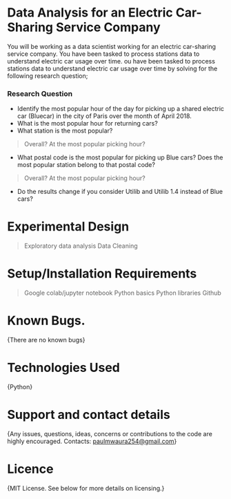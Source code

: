 # Data Analysis for an Electric Car-Sharing Service Company
You will be working as a data scientist working for an electric car-sharing service company. You have been tasked to process stations data to understand electric car usage over time.
ou have been tasked to process stations data to understand electric car usage over time by solving for the following research question;

### Research Question

* Identify the most popular hour of the day for picking up a shared electric car (Bluecar) in the city of Paris over the month of April 2018.
* What is the most popular hour for returning cars?
* What station is the most popular?
> Overall?
> At the most popular picking hour?
* What postal code is the most popular for picking up Blue cars? Does the most popular station belong to that postal code?
> Overall?
> At the most popular picking hour?
* Do the results change if you consider Utilib and Utilib 1.4 instead of Blue cars? 
# Experimental Design
> Exploratory data analysis
> Data Cleaning
# Setup/Installation Requirements
> Google colab/jupyter notebook
> Python basics
> Python libraries
> Github
# Known Bugs.
{There are no known bugs}
# Technologies Used
{Python}
# Support and contact details
{Any issues, questions, ideas, concerns or contributions to the code are highly encouraged.
Contacts: paulmwaura254@gmail.com}
# Licence
{MIT License. See below for more details on licensing.}
